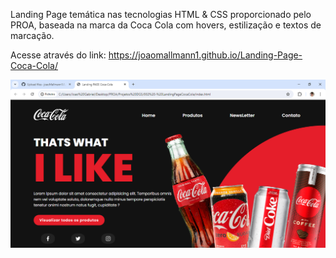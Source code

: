 Landing Page temática nas tecnologias HTML & CSS proporcionado pelo PROA, baseada na marca da Coca Cola com hovers, estilização e textos de marcação.

Acesse através do link: https://joaomallmann1.github.io/Landing-Page-Coca-Cola/

<img src="img/preview.png">
